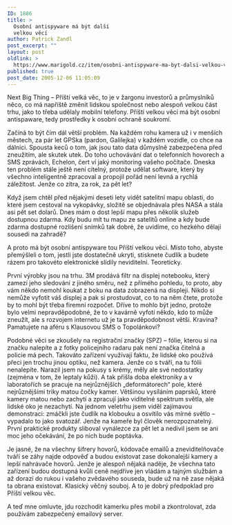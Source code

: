 ```yaml
---
ID: 1886
title: >
  Osobní antispyware má být další
  velkou věcí
author: Patrick Zandl
post_excerpt: ""
layout: post
oldlink: >
  https://www.marigold.cz/item/osobni-antispyware-ma-byt-dalsi-velkou-veci
published: true
post_date: 2005-12-06 11:05:09
---
```

<p>Next Big Thing – Příští velká věc, to je v žargonu investorů a průmyslníků něco, co má napříště změnit lidskou společnost nebo alespoň velkou část trhu, jako to třeba udělaly mobilní telefony. Příští velkou věcí má být osobní antispaware, tedy prostředky k osobní ochraně soukromí. </p>

<p>Začíná to být čím dál větší problém. Na každém rohu kamera už i v menších městech, za pár let GPSka (pardon, Galilejka) v každém vozidle, co chce na dálnici. Spousta keců o tom, jak jsou tato data důmyslně zabezpečena před zneužitím, ale skutek utek. Do toho uchovávání dat o telefonních hovorech a SMS zprávách, Echelon, čert ví jaký monitoring vašeho počítače. Dneska ten problém stále ještě není citelný, protože udělat software, který by všechno inteligentně zpracoval a propojil pořád není levná a rychlá záležitost. Jenže co zítra, za rok, za pět let? </p>

<p>Když jsem chtěl před nějakými deseti lety vidět satelitní mapu oblasti, do které jsem cestoval na vykopávky, složitě se objednávala přes NASA a stála asi pět set dolarů. Dnes mám o dost lepší mapu přes několik služeb dostupnou zdarma. Kdy budu mít tu mapu ze satelitů online a kdy bude zdarma dostupné rozlišení snímků tak dobré, že uvidíme, co hezkého dělají sousedi na zahradě?</p>

<p>A proto má být osobní antispyware tou Příští velkou věcí. Místo toho, abyste přemýšleli o tom, jestli jste dostatečně ukryti, stisknete čudlík a budete rázem pro takovéto elektronické slídily neviditelní. Teoreticky. </p>

<p>První výrobky jsou na trhu. 3M prodává filtr na displej notebooku, který zamezí jeho sledování z jiného směru, než z přímého pohledu, to proto, aby vám někdo nemohl koukat z boku na data zobrazená na displeji. Nikdo si nemůže vyfotit váš displej a pak si prostudovat, co to na něm čtete, protože by to mohl být třeba firemní rozpočet. Dříve to mohlo být jedno, protože bylo velmi nepravděpodobné, že to v kavárně vyfotí někdo, kdo to může zneužít, ale s rozvojem internetu už je ta pravděpodobnost větší. Kravina? Pamatujete na aféru s Klausovou SMS o Topolánkovi?</p>

<p>Podobné věci se zkoušely na registrační značky (SPZ) – fólie, kterou si na značku nalepíte a z fotky policejního radaru pak není značka čitelná a policie má pech. Takováto zařízení využívají faktu, že lidské oko používá přeci jen trochu jinou optiku, než kamera. Jenže co s tváří, na tu fólii nenalepíte. Narazil jsem na pokusy s krémy, měly ale své nedostatky (zejména v tom, že leptaly kůži). A tak přišla doba elektroniky a v laboratořích se pracuje na nejrůznějších „deformátorech“ pole, které nejrůznějšími triky matou čočky kamer. Většinou vysíláním paprsků, které kamery matou nebo zachytí a zpracují jako viditelné spektrum světla, ale lidské oko je nezachytí. Na jednom veletrhu jsem viděl zajímavou demonstraci: zmáčkli jste čudlík na klobouku a osvítilo vás mírné světlo – vypadalo to jako svatozář. Jenže na kameře byl člověk nerozpoznatelný. První praktické produkty sliboval vynálezce za pět let a nedivil jsem se ani moc jeho očekávání, že po nich bude poptávka. </p>

<p>Je jasné, že na všechny šifrery hovorů, kódovače emailů a zneviditelňovače tváří se záhy najde odpověď a budou existovat zase dokonalejší kamery a lepší nahrávače hovorů. Jenže je alespoň nějaká naděje, že všechna tato zařízení budou dostupná kvůli ceně nejdříve jen vládám a tajným službám a až dorazí do rukou i vašeho zvědavého souseda, bude už na ně zase nějaká ta obrana existovat. Klasický věčný souboj. A to je dobrý předpoklad pro Příští velkou věc. </p>

<p>A teď mne omluvte, jdu rozchodit kamerku přes mobil a zkontrolovat, zda používám zabezpečený emailový server.
</p>
